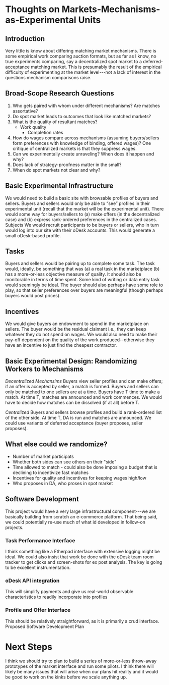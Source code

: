 # Thoughts on Markets-Mechanisms-as-Experimental Units 

## Introduction 
Very little is know about differing matching market mechanisms. 
There is some empirical work comparing auction formats, but as far as I know, no true experiments comparing, say a decentralized spot market to a deferred-acceptance matching market. 
This is presumably the result of the empirical difficulty of experimenting at the market level---not a lack of interest in the questions mechanism comparisons raise.

## Broad-Scope Research Questions
1. Who gets paired with whom under different mechanisms? Are matches assortative? 
1. Do spot market leads to outcomes that look like matched markets?  
1. What is the quality of resultant matches? 
	- Work quality
	  - Completion rates 
1. How do wages compare across mechanisms (assuming buyers/sellers form preferences with knowledge of binding, offered wages)? 
One critique of centralized markets is that they suppress wages. 
1. Can we experimentally create unraveling? When does it happen and why? 
1. Does lack of strategy-proofness matter in the small?
1. When do spot markets not clear and why?  

## Basic Experimental Infrastructure
We would need to build a basic site with browsable profiles of buyers and sellers. 
Buyers and sellers would only be able to “see” profiles in their experimental unit (recall that the market will be the experimental unit). 
There would some way for buyers/sellers to (a) make offers (in the decentralized case) and (b) express rank-ordered preferences in the centralized cases. 
Subjects 
We would recruit participants to be buyers or sellers, who in turn would log into our site with their oDesk accounts. This would generate a small oDesk-based profile. 

## Tasks 
Buyers and sellers would be pairing up to complete some task. 
The task would, ideally, be something that was (a) a real task in the marketplace (b) has a more-or-less objective measure of quality. It should also be monitorable in terms of time spent. 
Some kind of writing or data entry task would seemingly be ideal. 
The buyer should also perhaps have some role to play, so that seller preferences over buyers are meaningful (though perhaps buyers would post prices). 

## Incentives 
We would give buyers an endowment to spend in the marketplace on sellers. The buyer would be the residual claimant i.e., they can keep whatever they do not spend on wages. We would also need to make their pay-off dependent on the quality of the work produced--otherwise they have an incentive to just find the cheapest contractor. 

## Basic Experimental Design: Randomizing Workers to Mechanisms

_Decentralized Mechansims_ 
Buyers view seller profiles and can make offers; if an offer is accepted by seller, a match is formed. 
Buyers and sellers can only be matched to one sellers are at a time. 
Buyers have T time to make a match. 
At time T, matches are announced and work commences. 
We would have to decide how matches can be dissolved (if at all) before T.   

_Centralized_
Buyers and sellers browse profiles and build a rank-ordered list of the other side. At time T, DA is run and matches are announced. We could use variants of deferred acceptance (buyer proposes, seller proposes).  

## What else could we randomize? 

- Number of market participats
- Whether both sides can see others on their "side" 
- Time allowed to match - could also be done imposing a budget that is declining to incentivize fast matches
- Incentives for quality and incentives for keeping wages high/low 
- Who proposes in DA, who proses in spot market 

## Software Development 
This project would have a very large infrastructural component---we are basically building from scratch an e-commerce platform. That being said, we could potentially re-use much of what id developed in follow-on projects. 

### Task Performance Interface 
I think something like a Etherpad interface with extensive logging might be ideal. 
We could also insist that work be done with the oDesk team room tracker to get clicks and screen-shots for ex post analysis. 
The key is going to be excellent instrumentation. 

### oDesk API integration 
This will simplify payments and give us real-world observable characteristics to readily incorporate into profiles 

### Profile and Offer Interface 
This should be relatively straightforward, as it is primarily a crud interface. 
Proposed Software Development Plan  

# Next Steps 
I think we should try to plan to build a series of more-or-less throw-away prototypes of the market interface and run some pilots. 
I think there will likely be many issues that will arise when our plans hit reality and it would be good to work on the kinks before we scale anything up.  
